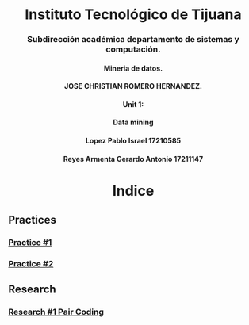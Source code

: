    



<h1 align="center"> Instituto Tecnológico de Tijuana </h1>
<h3 align="center"> Subdirección académica departamento de sistemas y computación.</h3>


<h4 align="center"> Mineria de datos.</h4>


<h4 align="center"> JOSE CHRISTIAN ROMERO HERNANDEZ.</h4>


<h4 align="center">Unit 1:</h4>


<h4 align="center">  Data mining</h4>


<h4 align="center"> Lopez Pablo Israel 17210585</h4>
<h4 align="center"> Reyes Armenta Gerardo Antonio 17211147</h4>



<h1 align="center"> Indice </h1>

## Practices

###  [Practice #1](https://github.com/israelpablo/MineriaDatos/blob/Unit1/Unit1/Practices/practice1.md)

###  [Practice #2](https://github.com/israelpablo/MineriaDatos/blob/Unit1/Unit1/Practices/Practice2.md)

## Research

###  [Research #1 Pair Coding](https://github.com/israelpablo/MineriaDatos/blob/Unit1/Unit1/Research/research1.md)